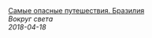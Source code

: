 <!--2024-01-03 14:19:45-->
<div class="yb">
  <a class="nodecor" href="/posts.html?opasnye_puteshestviya/samye_opasnye_puteshestviya_braziliya">
    <img class="preview" data-videoid="P8vxcvLo110" src="https://i.ytimg.com/vi/P8vxcvLo110/hqdefault.jpg" align="middle" alt="">
  </a>
  <div class="inlbl text">
    <a class="nodecor" href="/posts.html?opasnye_puteshestviya/samye_opasnye_puteshestviya_braziliya">Самые опасные путешествия.  Бразилия</a><br>
    <i class="smaller2">Вокруг света</i><br>
    <i class="smaller3">2018-04-18</i>
  </div>
</div>
